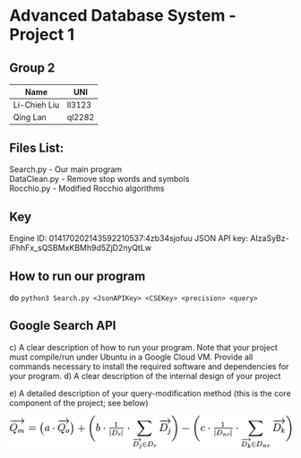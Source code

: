 # Advanced Database System - Project 1 

## Group 2
|  Name      |  UNI   |
|------------|--------|
|Li-Chieh Liu| ll3123 |
|  Qing Lan  | ql2282 |

## Files List:
Search.py - Our main program <br>
DataClean.py - Remove stop words and symbols <br>
Rocchio.py - Modified Rocchio algorithms <br>


## Key
Engine ID: 014170202143592210537:4zb34sjofuu
JSON API key: AIzaSyBz-iFhhFx_sQSBMxKBMh9d5ZjD2nyQtLw

## How to run our program
do ``python3 Search.py <JsonAPIKey> <CSEKey> <precision> <query>``

## Google Search API



c)     A clear description of how to run your program. Note that your project must compile/run under Ubuntu in a Google Cloud VM. Provide all commands necessary to install the required software and dependencies for your program.
d)     A clear description of the internal design of your project

e)     A detailed description of your query-modification method (this is the core component of the project; see below)

![alt text](rocchio-formula.png "Rocchio Formula") <br> 
